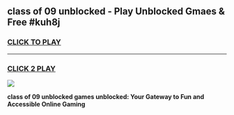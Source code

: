 
## class of 09 unblocked - Play Unblocked Gmaes & Free #kuh8j
<h3>
<a href="https://news.freeplayer.one?title=class_of_09_unblocked&ref=26F">CLICK TO PLAY</a></h3>
<hr>

<h3>
<a href="https://news.freeplayer.one?title=class_of_09_unblocked&ref=26F">CLICK 2 PLAY</a>
  
</h3>

<a href="https://news.freeplayer.one?title=class_of_09_unblocked&ref=26F/"><img src="https://clearcache.store/games.png"></a>


**class of 09 unblocked games unblocked: Your Gateway to Fun and Accessible Online Gaming**
